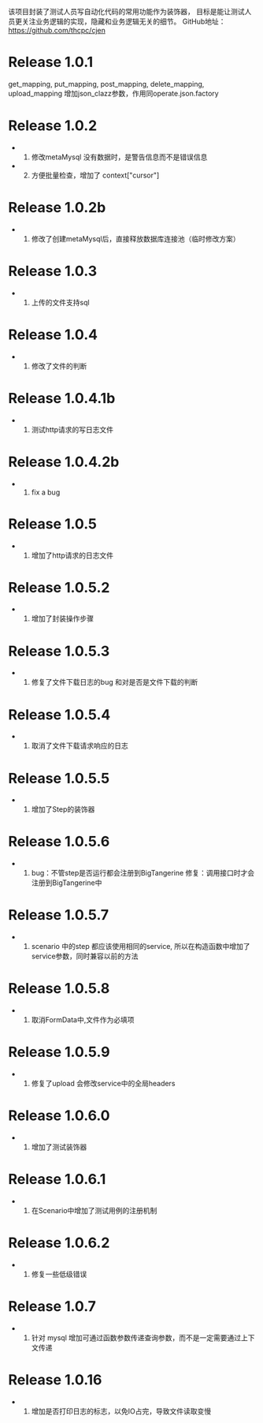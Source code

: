 <!--
 * @Author: your name
 * @Date: 2022-02-05 00:15:52
 * @LastEditTime: 2022-02-28 14:09:40
 * @LastEditors: Please set LastEditors
 * @Description: 打开koroFileHeader查看配置 进行设置: https://github.com/OBKoro1/koro1FileHeader/wiki/%E9%85%8D%E7%BD%AE
 * @FilePath: \PyPackage\cjen\README.md
-->

该项目封装了测试人员写自动化代码的常用功能作为装饰器，
目标是能让测试人员更关注业务逻辑的实现，隐藏和业务逻辑无关的细节。
GitHub地址：https://github.com/thcpc/cjen

# Release 1.0.1
get_mapping, put_mapping, post_mapping, delete_mapping, upload_mapping 增加json_clazz参数，作用同operate.json.factory

# Release 1.0.2
- 1. 修改metaMysql 没有数据时，是警告信息而不是错误信息

- 2. 方便批量检查，增加了 context["cursor"]

# Release 1.0.2b
- 1. 修改了创建metaMysql后，直接释放数据库连接池（临时修改方案）

# Release 1.0.3
- 1. 上传的文件支持sql

# Release 1.0.4
- 1. 修改了文件的判断

# Release 1.0.4.1b
- 1. 测试http请求的写日志文件

# Release 1.0.4.2b
- 1. fix a bug
  
# Release 1.0.5
- 1. 增加了http请求的日志文件

# Release 1.0.5.2
- 1. 增加了封装操作步骤
  
# Release 1.0.5.3
- 1. 修复了文件下载日志的bug 和对是否是文件下载的判断

# Release 1.0.5.4
- 1. 取消了文件下载请求响应的日志
  
# Release 1.0.5.5
- 1. 增加了Step的装饰器

# Release 1.0.5.6
- 1. bug：不管step是否运行都会注册到BigTangerine
     修复：调用接口时才会注册到BigTangerine中

# Release 1.0.5.7
- 1. scenario 中的step 都应该使用相同的service, 所以在构造函数中增加了service参数，同时兼容以前的方法

# Release 1.0.5.8
- 1. 取消FormData中,文件作为必填项

# Release 1.0.5.9
- 1. 修复了upload 会修改service中的全局headers
  
# Release 1.0.6.0
- 1. 增加了测试装饰器

# Release 1.0.6.1
- 1. 在Scenario中增加了测试用例的注册机制
# Release 1.0.6.2
- 1. 修复一些低级错误

# Release 1.0.7
- 1. 针对 mysql 增加可通过函数参数传递查询参数，而不是一定需要通过上下文传递

# Release 1.0.16
- 1. 增加是否打印日志的标志，以免IO占完，导致文件读取变慢